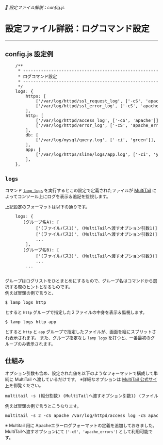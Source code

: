 ###### 📝 設定ファイル解説：config.js

# 設定ファイル詳説：ログコマンド設定
----------------------------------------------------------------------

## config.js 設定例
<pre class="cmd">
    /**
     * ---------------------------------------------------------------
     * ログコマンド設定
     * ---------------------------------------------------------------
     */
    logs: {
        https: [
            ['/var/log/httpd/ssl_request_log', ['-cS', 'apache']],
            ['/var/log/httpd/ssl_error_log', ['-cS', 'apache_errors']],
        ],
        http: [
            ['/var/log/httpd/access_log', ['-cS', 'apache']],
            ['/var/log/httpd/error_log', ['-cS', 'apache_errors']],
        ],
        db: [
            ['/var/log/mysql/query.log', ['-ci', 'green']],
        ],
        app: [
            ['/var/log/https/slime/logs/app.log', ['-ci', 'yellow']],
        ],
    },
</pre>

## `logs`

コマンド [`lamp logs`](cmd-logs.html) を実行するとこの設定で定義されたファイルが [MultiTail](https://www.vanheusden.com/multitail/) によってコンソール上にログを表示＆追記を監視します。

上記設定のフォーマットは以下の通りです。

<pre class="cmd">
    logs: {
       (グループ名A): [
            ['(ファイルパス1)', (MultiTailへ渡すオプション引数1)],
            ['(ファイルパス2)', (MultiTailへ渡すオプション引数2)],
            ...
        ],
       (グループ名B): [
            ['(ファイルパス3)', (MultiTailへ渡すオプション引数3)],
            ...
        ...
 </pre>

グループはログリストをひとまとめにするもので、グループ名はコマンドから選択する際のヒントとなるものです。  
例えば冒頭の例で言うと、

<pre class="cmd">
$ lamp logs http
</pre>

とすると `http` グループで指定した２ファイルの中身を表示＆監視します。

<pre class="cmd">
$ lamp logs http app
</pre>

とすると `http` と `app` グループで指定したファイルが、画面を縦にスプリットされ表示されます。
また、グループ指定なし `lamp logs` を打つと、一番最初のグループのみ表示されます。

## 仕組み

オプション引数も含め、設定された値を以下のようなフォーマットで構成して単純に MultiTail へ渡しているだけです。
※詳細なオプションは [MultiTail 公式サイト](https://www.vanheusden.com/multitail/)を御覧ください。

<pre class="cmd">
multitail -s (縦分割数) (MultiTailへ渡すオプション引数1) (ファイルパス1) (MultiTailへ渡すオプション引数2) (ファイルパス2) ...
</pre>

例えば冒頭の例で言うとこうなります。

<pre class="cmd">
multitail -s 2 -cS apache /var/log/httpd/access_log -cS apache_errors -I /var/log/httpd/error_log -ci green /var/log/mysql/query.log
</pre>

※ Multitail 用に Apacheエラーログフォーマットの定義を追加しておきました。
MultiTailへ渡すオプションにて `['-cS', 'apache_errors']` として利用可能です。
